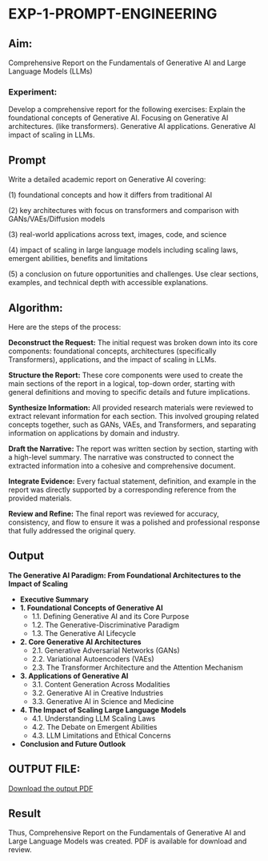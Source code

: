 # EXP-1-PROMPT-ENGINEERING

## Aim: 
Comprehensive Report on the Fundamentals of Generative AI and Large Language Models (LLMs)

### Experiment: 
Develop a comprehensive report for the following exercises:
Explain the foundational concepts of Generative AI.
Focusing on Generative AI architectures. (like transformers).
Generative AI applications.
Generative AI impact of scaling in LLMs.

## Prompt

Write a detailed academic report on Generative AI covering:

(1) foundational concepts and how it differs from traditional AI

(2) key architectures with focus on transformers and comparison with GANs/VAEs/Diffusion models

(3) real-world applications across text, images, code, and science

(4) impact of scaling in large language models including scaling laws, emergent abilities, benefits and limitations

(5) a conclusion on future opportunities and challenges. Use clear sections, examples, and technical depth with accessible explanations.

## Algorithm:
Here are the steps of the process:

**Deconstruct the Request:** The initial request was broken down into its core components: foundational concepts, architectures (specifically Transformers), applications, and the impact of scaling in LLMs.

**Structure the Report:** These core components were used to create the main sections of the report in a logical, top-down order, starting with general definitions and moving to specific details and future implications.

**Synthesize Information:** All provided research materials were reviewed to extract relevant information for each section. This involved grouping related concepts together, such as GANs, VAEs, and Transformers, and separating information on applications by domain and industry.

**Draft the Narrative:** The report was written section by section, starting with a high-level summary. The narrative was constructed to connect the extracted information into a cohesive and comprehensive document.

**Integrate Evidence:** Every factual statement, definition, and example in the report was directly supported by a corresponding reference from the provided materials.

**Review and Refine:** The final report was reviewed for accuracy, consistency, and flow to ensure it was a polished and professional response that fully addressed the original query.

## Output

**The Generative AI Paradigm: From Foundational Architectures to the Impact of Scaling**

*   **Executive Summary**
*   **1. Foundational Concepts of Generative AI**
    *   1.1. Defining Generative AI and its Core Purpose
    *   1.2. The Generative-Discriminative Paradigm
    *   1.3. The Generative AI Lifecycle
*   **2. Core Generative AI Architectures**
    *   2.1. Generative Adversarial Networks (GANs)
    *   2.2. Variational Autoencoders (VAEs)
    *   2.3. The Transformer Architecture and the Attention Mechanism
*   **3. Applications of Generative AI**
    *   3.1. Content Generation Across Modalities
    *   3.2. Generative AI in Creative Industries
    *   3.3. Generative AI in Science and Medicine
*   **4. The Impact of Scaling Large Language Models**
    *   4.1. Understanding LLM Scaling Laws
    *   4.2. The Debate on Emergent Abilities
    *   4.3. LLM Limitations and Ethical Concerns
*   **Conclusion and Future Outlook**

## OUTPUT FILE:
[Download the output PDF](https://github.com/NANDAVELAN/Prompt_Engineering_lab_Experiments/blob/main/Experiment1/Generative%20AI_%20Concepts%20and%20Impact_.pdf)



## Result
Thus, Comprehensive Report on the Fundamentals of Generative AI and Large Language Models was created.
PDF is available for download and review.

